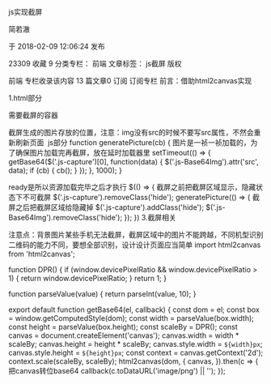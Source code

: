js实现截屏

简若澈

于 2018-02-09 12:06:24 发布

23309
 收藏 9
分类专栏： 前端 文章标签： js截屏
版权

前端
专栏收录该内容
13 篇文章0 订阅
订阅专栏
前言：借助html2canvas实现

1.html部分

需要截屏的容器
<div class="js-capture hide"></>
 
截屏生成的图片存放的位置，注意：img没有src的时候不要写src属性，不然会重新刷新页面
<img alt="" class="js-Base64Img hide">
js部分
function generatePicture(cb) {
 图片是一祯一祯加载的，为了确保图片加载完再截屏，放在延时加载器里
 setTimeout(() => {
    getBase64($('.js-capture')[0], function(data) {
      $('.js-Base64Img').attr('src', data);
      if (cb) {
        cb();
      }
    });
  }, 1000);
}
 
ready是所以资源加载完毕之后才执行
$(() => {
 截屏之前把截屏区域显示，隐藏状态下不可截屏
 $('.js-capture').removeClass('hide');
  generatePicture(() => {
  截屏之后把截屏区域给隐藏掉
  $('.js-capture').addClass('hide');
    $('.js-Base64Img').removeClass('hide');
  });
})
3.截屏相关

注意点：背景图片某些手机无法截屏，截屏区域中的图片不能跨越，不同机型识别二维码的能力不同，要想全部识别，设计设计页面应当简单
import html2canvas from 'html2canvas';
 
function DPR() {
  if (window.devicePixelRatio && window.devicePixelRatio > 1) {
    return window.devicePixelRatio;
  }
  return 1;
}
 
function parseValue(value) {
  return parseInt(value, 10);
}
 
export default function getBase64(el, callback) {
  const dom = el;
  const box = window.getComputedStyle(dom);
  const width = parseValue(box.width);
  const height = parseValue(box.height);
  const scaleBy = DPR();
  const canvas = document.createElement('canvas');
  canvas.width = width * scaleBy;
  canvas.height = height * scaleBy;
  canvas.style.width = `${width}px`;
  canvas.style.height = `${height}px`;
  const context = canvas.getContext('2d');
  context.scale(scaleBy, scaleBy);
  html2canvas(dom, {
    canvas,
  }).then(c => {
    把canvas转位base64
    callback(c.toDataURL('image/png') || '');
  });
